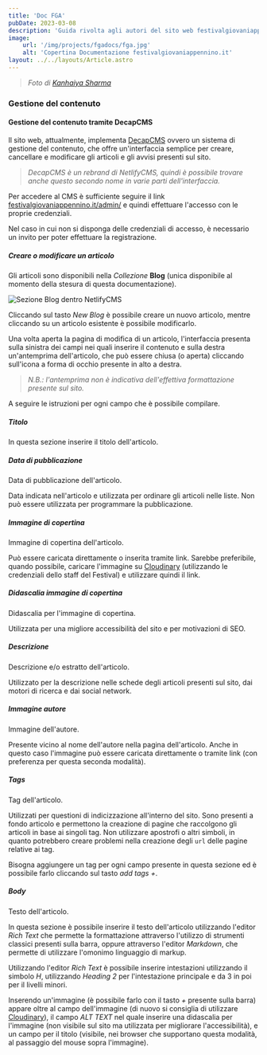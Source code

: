 ```yaml
---
title: 'Doc FGA'
pubDate: 2023-03-08
description: 'Guida rivolta agli autori del sito web festivalgiovaniappennino.it'
image:
    url: '/img/projects/fgadocs/fga.jpg'
    alt: 'Copertina Documentazione festivalgiovaniappennino.it'
layout: ../../layouts/Article.astro
---
```

> _Foto di <a href="https://unsplash.com/@kanhaiyasharma?utm_source=unsplash&utm_medium=referral&utm_content=creditCopyText" target="_blank" rel="noreferrer noopener nofollow">Kanhaiya Sharma</a>_

### Gestione del contenuto

#### Gestione del contenuto tramite DecapCMS

Il sito web, attualmente, implementa <a href="https://decapcms.org" target="_blank" rel="nofollow noopener noreferrer">DecapCMS</a> ovvero un sistema di gestione del contenuto, che offre un'interfaccia semplice per creare, cancellare e modificare gli articoli e gli avvisi presenti sul sito.

> _DecapCMS è un rebrand di NetlifyCMS, quindi è possibile trovare anche questo secondo nome in varie parti dell'interfaccia._

Per accedere al CMS è sufficiente seguire il link <a href="https://festivalgiovaniappennino.it/admin/" target="_blank" rel="noopener">festivalgiovaniappennino.it/admin/</a> e quindi effettuare l'accesso con le proprie credenziali.

Nel caso in cui non si disponga delle credenziali di accesso, è necessario un invito per poter effettuare la registrazione.

##### Creare o modificare un articolo

Gli articoli sono disponibili nella _Collezione_ **Blog** (unica disponibile al momento della stesura di questa documentazione). 

![Sezione Blog dentro NetlifyCMS](/img/projects/fgadocs/fga-1.png)

Cliccando sul tasto _New Blog_ è possibile creare un nuovo articolo, mentre cliccando su un articolo esistente è possibile modificarlo.

Una volta aperta la pagina di modifica di un articolo, l'interfaccia presenta sulla sinistra dei campi nei quali inserire il contenuto e sulla destra un'antemprima dell'articolo, che può essere chiusa (o aperta) cliccando sull'icona a forma di occhio presente in alto a destra.

> _N.B.: l'antemprima non è indicativa dell'effettiva formattazione presente sul sito._

A seguire le istruzioni per ogni campo che è possibile compilare.

##### Titolo

In questa sezione inserire il titolo dell'articolo.

##### Data di pubblicazione

Data di pubblicazione dell'articolo.

Data indicata nell'articolo e utilizzata per ordinare gli articoli nelle liste. Non può essere utilizzata per programmare la pubblicazione.

##### Immagine di copertina

Immagine di copertina dell'articolo.

Può essere caricata direttamente o inserita tramite link. Sarebbe preferibile, quando possibile, caricare l'immagine su <a href="https://cloudinary.com" target="_blank" rel="nofollow noopener noreferrer">Cloudinary</a> (utilizzando le credenziali dello staff del Festival) e utilizzare quindi il link.

##### Didascalia immagine di copertina

Didascalia per l'immagine di copertina.

Utilizzata per una migliore accessibilità del sito e per motivazioni di SEO.

##### Descrizione

Descrizione e/o estratto dell'articolo.

Utilizzato per la descrizione nelle schede degli articoli presenti sul sito, dai motori di ricerca e dai social network.

##### Immagine autore

Immagine dell'autore.

Presente vicino al nome dell'autore nella pagina dell'articolo. Anche in questo caso l'immagine può essere caricata direttamente o tramite link (con preferenza per questa seconda modalità).

##### Tags

Tag dell'articolo.

Utilizzati per questioni di indicizzazione all'interno del sito. Sono presenti a fondo articolo e permettono la creazione di pagine che raccolgono gli articoli in base ai singoli tag. Non utilizzare apostrofi o altri simboli, in quanto potrebbero creare problemi nella creazione degli ```url``` delle pagine relative ai tag.

Bisogna aggiungere un tag per ogni campo presente in questa sezione ed è possibile farlo cliccando sul tasto _add tags +_.

##### Body

Testo dell'articolo.

In questa sezione è possibile inserire il testo dell'articolo utilizzando l'editor _Rich Text_ che permette la formattazione attraverso l'utilizzo di strumenti classici presenti sulla barra, oppure attraverso l'editor _Markdown_, che permette di utilizzare l'omonimo linguaggio di markup.

Utilizzando l'editor _Rich Text_ è possibile inserire intestazioni utilizzando il simbolo _H_, utilizzando _Heading 2_ per l'intestazione principale e da 3 in poi per il livelli minori.

Inserendo un'immagine (è possibile farlo con il tasto _+_ presente sulla barra) appare oltre al campo dell'immagine (di nuovo si consiglia di utilizzare <a href="https://cloudinary.com" target="_blank" rel="nofollow noopener noreferrer">Cloudinary</a>), il campo _ALT TEXT_ nel quale inserire una didascalia per l'immagine (non visibile sul sito ma utilizzata per migliorare l'accessibilità), e un campo per il titolo (visibile, nei browser che supportano questa modalità, al passaggio del mouse sopra l'immagine).
